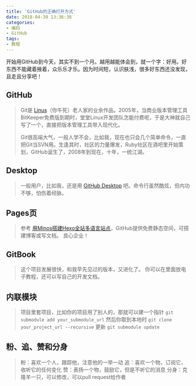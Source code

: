 ```yaml
---
title: 'GitHub的正确打开方式'
date: 2018-04-30 13:36:30
categories:
- 编码
- GitHub
tags:
- 教程
---
```

开始用GitHub到今天，其实不到一个月。越用越能体会到，就一个字：好用。好东西不能藏着掖着，众乐乐才乐。因为时间短，认识肤浅，很多好东西还没发现，且走且分享吧！

<!--more-->

## GitHub
> Git是 [Linus](https://zh.wikipedia.org/wiki/%E6%9E%97%E7%BA%B3%E6%96%AF%C2%B7%E6%89%98%E7%93%A6%E5%85%B9)（你牛死）老人家的业余作品。2005年，当商业版本管理工具BitKeeper免费版到期时，堂堂Linux开发团队怎能付费呢，于是大神就自己写了一个，直接把版本管理工具带入现代化。
> 
> Git很高端大气，一般人学不会，比如我，现在也只会几个简单命令，一直把Git当SVN用。生逢其时，社区的力量爆发，Ruby社区在酒吧里开始策划，GitHub诞生了，2008年到现在，十年，一统江湖。

## Desktop
> 一般用户，比如我，还是用 [GitHub Desktop](https://desktop.github.com/) 吧。命令行虽然酷炫，但内功不够，怕伤着经脉。

## Pages页
> 参考 [用Minos搭建Hexo全站多语言站点](/zh/hexo-minos-multi-language/)，GitHub提供免费静态空间，可搭建博客或写文档。
良心企业！

## GitBook
> 这个项目发展很快，和我早先见过的版本，又进化了。
你可以在里面放电子教程，还可以写自己的开发文档。

## 内联模块
> 项目里套项目，比如你的项目用了别人的，那就可以建一个指针
> `git submodule add your_submodule_url`
> 然后你取到本地时
> `git clone your_project_url --recursive`
> 更新
> `git submodule update`

## 粉、追、赞和分身
> 粉：喜欢一个人，跟踪他，注意他的一举一动
> 追：喜欢一个物，订阅它，收听它的任何变化
> 赞：表扬一个物，鼓励它，但是不听它的消息
> 分身：克隆羊一只，可以修改，可以pull request给作者
